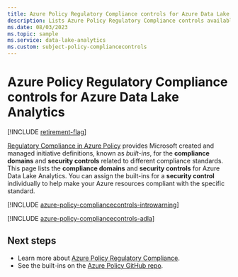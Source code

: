 ```yaml
---
title: Azure Policy Regulatory Compliance controls for Azure Data Lake Analytics
description: Lists Azure Policy Regulatory Compliance controls available for Azure Data Lake Analytics. These built-in policy definitions provide common approaches to managing the compliance of your Azure resources.
ms.date: 08/03/2023
ms.topic: sample
ms.service: data-lake-analytics
ms.custom: subject-policy-compliancecontrols
---
```

# Azure Policy Regulatory Compliance controls for Azure Data Lake Analytics

[!INCLUDE [retirement-flag](includes/retirement-flag.md)]

[Regulatory Compliance in Azure Policy](../governance/policy/concepts/regulatory-compliance.md)
provides Microsoft created and managed initiative definitions, known as _built-ins_, for the
**compliance domains** and **security controls** related to different compliance standards. This
page lists the **compliance domains** and **security controls** for Azure Data Lake Analytics. You
can assign the built-ins for a **security control** individually to help make your Azure resources
compliant with the specific standard.

[!INCLUDE [azure-policy-compliancecontrols-introwarning](../../includes/policy/standards/intro-warning.md)]

[!INCLUDE [azure-policy-compliancecontrols-adla](../../includes/policy/standards/byrp/microsoft.datalakeanalytics.md)]

## Next steps

- Learn more about [Azure Policy Regulatory Compliance](../governance/policy/concepts/regulatory-compliance.md).
- See the built-ins on the [Azure Policy GitHub repo](https://github.com/Azure/azure-policy).
